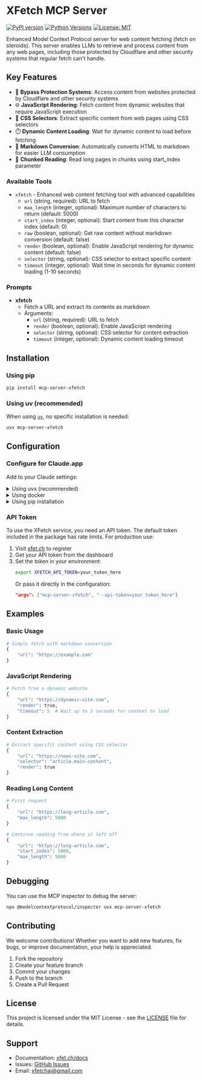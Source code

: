 # XFetch MCP Server

[![PyPI version](https://badge.fury.io/py/mcp-server-xfetch.svg)](https://badge.fury.io/py/mcp-server-xfetch)
[![Python Versions](https://img.shields.io/pypi/pyversions/mcp-server-xfetch.svg)](https://pypi.org/project/mcp-server-xfetch/)
[![License: MIT](https://img.shields.io/badge/License-MIT-yellow.svg)](https://opensource.org/licenses/MIT)

Enhanced Model Context Protocol server for web content fetching (fetch on steroids). This server enables LLMs to retrieve and process content from any web pages, including those protected by Cloudflare and other security systems that regular fetch can't handle.

## Key Features

- 🚀 **Bypass Protection Systems**: Access content from websites protected by Cloudflare and other security systems
- 🌐 **JavaScript Rendering**: Fetch content from dynamic websites that require JavaScript execution
- 🎯 **CSS Selectors**: Extract specific content from web pages using CSS selectors
- ⏱️ **Dynamic Content Loading**: Wait for dynamic content to load before fetching
- 📝 **Markdown Conversion**: Automatically converts HTML to markdown for easier LLM consumption
- 🔄 **Chunked Reading**: Read long pages in chunks using start_index parameter

### Available Tools

- `xfetch` - Enhanced web content fetching tool with advanced capabilities
    - `url` (string, required): URL to fetch
    - `max_length` (integer, optional): Maximum number of characters to return (default: 5000)
    - `start_index` (integer, optional): Start content from this character index (default: 0)
    - `raw` (boolean, optional): Get raw content without markdown conversion (default: false)
    - `render` (boolean, optional): Enable JavaScript rendering for dynamic content (default: false)
    - `selector` (string, optional): CSS selector to extract specific content
    - `timeout` (integer, optional): Wait time in seconds for dynamic content loading (1-10 seconds)

### Prompts

- **xfetch**
  - Fetch a URL and extract its contents as markdown
  - Arguments:
    - `url` (string, required): URL to fetch
    - `render` (boolean, optional): Enable JavaScript rendering
    - `selector` (string, optional): CSS selector for content extraction
    - `timeout` (integer, optional): Dynamic content loading timeout

## Installation

### Using pip

```bash
pip install mcp-server-xfetch
```

### Using uv (recommended)

When using [`uv`](https://docs.astral.sh/uv/), no specific installation is needed:

```bash
uvx mcp-server-xfetch
```

## Configuration

### Configure for Claude.app

Add to your Claude settings:

<details>
<summary>Using uvx (recommended)</summary>

```json
"mcpServers": {
  "xfetch": {
    "command": "uvx",
    "args": ["mcp-server-xfetch"]
  }
}
```
</details>

<details>
<summary>Using docker</summary>

```json
"mcpServers": {
  "xfetch": {
    "command": "docker",
    "args": ["run", "-i", "--rm", "mcp/xfetch"]
  }
}
```
</details>

<details>
<summary>Using pip installation</summary>

```json
"mcpServers": {
  "xfetch": {
    "command": "python",
    "args": ["-m", "mcp_server_xfetch"]
  }
}
```
</details>

### API Token

To use the XFetch service, you need an API token. The default token included in the package has rate limits. For production use:

1. Visit [xfet.ch](https://xfet.ch) to register
2. Get your API token from the dashboard
3. Set the token in your environment:
   ```bash
   export XFETCH_API_TOKEN=your_token_here
   ```
   Or pass it directly in the configuration:
   ```json
   "args": ["mcp-server-xfetch", "--api-token=your_token_here"]
   ```

## Examples

### Basic Usage
```python
# Simple fetch with markdown conversion
{
    "url": "https://example.com"
}
```

### JavaScript Rendering
```python
# Fetch from a dynamic website
{
    "url": "https://dynamic-site.com",
    "render": true,
    "timeout": 5  # Wait up to 5 seconds for content to load
}
```

### Content Extraction
```python
# Extract specific content using CSS selector
{
    "url": "https://news-site.com",
    "selector": "article.main-content",
    "render": true
}
```

### Reading Long Content
```python
# First request
{
    "url": "https://long-article.com",
    "max_length": 5000
}

# Continue reading from where it left off
{
    "url": "https://long-article.com",
    "start_index": 5000,
    "max_length": 5000
}
```

## Debugging

You can use the MCP inspector to debug the server:

```bash
npx @modelcontextprotocol/inspector uvx mcp-server-xfetch
```

## Contributing

We welcome contributions! Whether you want to add new features, fix bugs, or improve documentation, your help is appreciated.

1. Fork the repository
2. Create your feature branch
3. Commit your changes
4. Push to the branch
5. Create a Pull Request

## License

This project is licensed under the MIT License - see the [LICENSE](LICENSE) file for details.

## Support

- Documentation: [xfet.ch/docs](https://xfet.ch/docs)
- Issues: [GitHub Issues](https://github.com/xfetchai/mcp-server-xfetch/issues)
- Email: xfetchai@gmail.com
